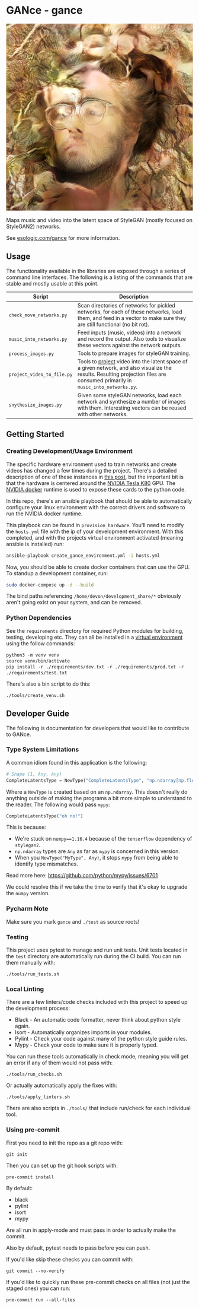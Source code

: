 # GANce - gance 

![Sample network output](./gance_sample.png)

Maps music and video into the latent space of StyleGAN (mostly focused on StyleGAN2) networks.

See [esologic.com/gance](https://www.esologic.com/gance) for more information.

## Usage

The functionality available in the libraries are exposed through a series of command line 
interfaces. The following is a listing of the commands that are stable and mostly usable at this
point.

| **Script**                 | **Description**                                                                                                                                                                                                                                          |
|----------------------------|----------------------------------------------------------------------------------------------------------------------------------------------------------------------------------------------------------------------------------------------------------|
| `check_move_networks.py`   | Scan directories of networks for pickled networks, for each of these networks, load them, and feed in a vector to make sure they are still functional (no bit rot).                                                                                      |
| `music_into_networks.py`   | Feed inputs (music, videos) into a network and record the output. Also tools to visualize these vectors against the network outputs.                                                                                                                     |
| `process_images.py`        | Tools to prepare images for styleGAN training.                                                                                                                                                                                                           |
| `project_video_to_file.py` | Tools to [project](https://github.com/NVlabs/stylegan2#projecting-images-to-latent-space) video into the latent space of a given network, and also visualize the results. Resulting projection files are consumed primarily in `music_into_networks.py`. |
| `snythesize_images.py`     | Given some styleGAN networks, load each network and synthesize a number of images with them. Interesting vectors can be reused with other networks.                                                                                                      |

## Getting Started

### Creating Development/Usage Environment

The specific hardware environment used to train networks and create videos has changed a few times
during the project. There's a detailed description of one of these instances in [this post](https://www.esologic.com/introducing-gance/),
but the important bit is that the hardware is centered around the [NVIDIA Tesla K80](https://www.nvidia.com/en-gb/data-center/tesla-k80/) GPU.
The [NVIDIA docker](https://github.com/NVIDIA/nvidia-docker) runtime is used to expose these cards to the python code.

In this repo, there's an ansible playbook that should be able to automatically configure your linux
environment with the correct drivers and software to run the NVIDIA docker runtime.

This playbook can be found in `provision_hardware`. You'll need to modify the `hosts.yml` file
with the ip of your development environment. With this completed, and with the projects virtual 
environment activated (meaning ansible is installed) run:

```bash
ansible-playbook create_gance_environment.yml -i hosts.yml
```

Now, you should be able to create docker containers that can use the GPU. To standup a development
container, run:

```bash
sudo docker-compose up -d --build
```

The bind paths referencing `/home/devon/development_share/*` obviously aren't going exist on your
system, and can be removed.

### Python Dependencies

See the `requirements` directory for required Python modules for building, testing, developing etc.
They can all be installed in a [virtual environment](https://docs.python.org/3/library/venv.html) 
using the follow commands:

```
python3 -m venv venv
source venv/bin/activate
pip install -r ./requirements/dev.txt -r ./requirements/prod.txt -r ./requirements/test.txt
```

There's also a bin script to do this:

```
./tools/create_venv.sh
```


## Developer Guide

The following is documentation for developers that would like to contribute
to GANce.

### Type System Limitations

A common idiom found in this application is the following:

```python
# Shape (1, Any, Any)
CompleteLatentsType = NewType("CompleteLatentsType", "np.ndarray[np.float32]")  # type: ignore
```

Where a `NewType` is created based on an `np.ndarray`. This doesn't really do anything outside
of making the programs a bit more simple to understand to the reader. The following would pass
`mypy`:

```python
CompleteLatentsType("oh no!")
```

This is because:
* We're stuck on `numpy==1.16.4` because of the `tensorflow` dependency of `stylegan2`.
* `np.ndarray` types are `Any` as far as `mypy` is concerned in this version.
* When you `NewType("MyType", Any)`, it stops `mypy` from being able to identify type mismatches.

Read more here: https://github.com/python/mypy/issues/6701

We could resolve this if we take the time to verify that it's okay to upgrade the `numpy` version.

### Pycharm Note

Make sure you mark `gance` and `./test` as source roots!

### Testing

This project uses pytest to manage and run unit tests. Unit tests located in the `test` directory 
are automatically run during the CI build. You can run them manually with:

```
./tools/run_tests.sh
```

### Local Linting

There are a few linters/code checks included with this project to speed up the development process:

* Black - An automatic code formatter, never think about python style again.
* Isort - Automatically organizes imports in your modules.
* Pylint - Check your code against many of the python style guide rules.
* Mypy - Check your code to make sure it is properly typed.

You can run these tools automatically in check mode, meaning you will get an error if any of them
would not pass with:

```
./tools/run_checks.sh
```

Or actually automatically apply the fixes with:

```
./tools/apply_linters.sh
```

There are also scripts in `./tools/` that include run/check for each individual tool.


### Using pre-commit

First you need to init the repo as a git repo with:

```
git init
```

Then you can set up the git hook scripts with:

```
pre-commit install
```

By default:

* black
* pylint
* isort
* mypy

Are all run in apply-mode and must pass in order to actually make the commit.

Also by default, pytest needs to pass before you can push.

If you'd like skip these checks you can commit with:

```
git commit --no-verify
```

If you'd like to quickly run these pre-commit checks on all files (not just the staged ones) you
can run:

```
pre-commit run --all-files
```

